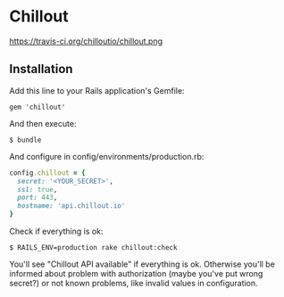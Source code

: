# Chillout

https://travis-ci.org/chilloutio/chillout.png

## Installation

Add this line to your Rails application's Gemfile:

    gem 'chillout'

And then execute:

    $ bundle

And configure in config/environments/production.rb:

```ruby
config.chillout = {
  secret: '<YOUR_SECRET>',
  ssl: true,
  port: 443,
  hostname: 'api.chillout.io'
}
```

Check if everything is ok:

    $ RAILS_ENV=production rake chillout:check

You'll see "Chillout API available" if everything is ok. Otherwise you'll be informed about problem with authorization (maybe you've put wrong secret?) or not known problems, like invalid values in configuration.

